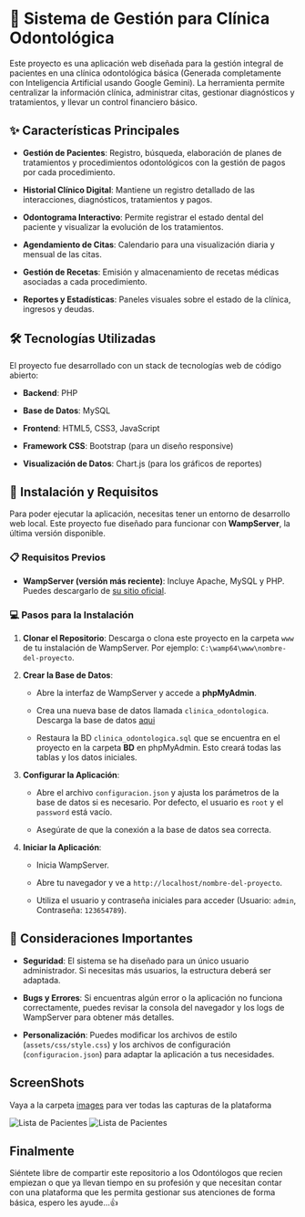 # 🦷 Sistema de Gestión para Clínica Odontológica

Este proyecto es una aplicación web diseñada para la gestión integral de pacientes en una clínica odontológica básica (Generada completamente con Inteligencia Artificial usando Google Gemini). La herramienta permite centralizar la información clínica, administrar citas, gestionar diagnósticos y tratamientos, y llevar un control financiero básico.

## ✨ Características Principales

* **Gestión de Pacientes**: Registro, búsqueda, elaboración de planes de tratamientos y procedimientos odontológicos con la gestión de pagos por cada procedimiento.

* **Historial Clínico Digital**: Mantiene un registro detallado de las interacciones, diagnósticos, tratamientos y pagos.

* **Odontograma Interactivo**: Permite registrar el estado dental del paciente y visualizar la evolución de los tratamientos.

* **Agendamiento de Citas**: Calendario para una visualización diaria y mensual de las citas.

* **Gestión de Recetas**: Emisión y almacenamiento de recetas médicas asociadas a cada procedimiento.

* **Reportes y Estadísticas**: Paneles visuales sobre el estado de la clínica, ingresos y deudas.

## 🛠️ Tecnologías Utilizadas

El proyecto fue desarrollado con un stack de tecnologías web de código abierto:

* **Backend**: PHP

* **Base de Datos**: MySQL

* **Frontend**: HTML5, CSS3, JavaScript

* **Framework CSS**: Bootstrap (para un diseño responsive)

* **Visualización de Datos**: Chart.js (para los gráficos de reportes)

## 🚀 Instalación y Requisitos

Para poder ejecutar la aplicación, necesitas tener un entorno de desarrollo web local. Este proyecto fue diseñado para funcionar con **WampServer**, la última versión disponible.

### 📋 Requisitos Previos

* **WampServer (versión más reciente)**: Incluye Apache, MySQL y PHP. Puedes descargarlo de [su sitio oficial](https://www.wampserver.com/en/).

### 💻 Pasos para la Instalación

1.  **Clonar el Repositorio**: Descarga o clona este proyecto en la carpeta `www` de tu instalación de WampServer. Por ejemplo: `C:\wamp64\www\nombre-del-proyecto`.

2.  **Crear la Base de Datos**:

    * Abre la interfaz de WampServer y accede a **phpMyAdmin**.

    * Crea una nueva base de datos llamada `clinica_odontologica`. Descarga la base de datos [aqui](BD/)

    * Restaura la BD `clinica_odontologica.sql` que se encuentra en el proyecto en la carpeta **BD** en phpMyAdmin. Esto creará todas las tablas y los datos iniciales.

3.  **Configurar la Aplicación**:

    * Abre el archivo `configuracion.json` y ajusta los parámetros de la base de datos si es necesario. Por defecto, el usuario es `root` y el `password` está vacío.

    * Asegúrate de que la conexión a la base de datos sea correcta.

4.  **Iniciar la Aplicación**:

    * Inicia WampServer.

    * Abre tu navegador y ve a `http://localhost/nombre-del-proyecto`.

    * Utiliza el usuario y contraseña iniciales para acceder (Usuario: `admin`, Contraseña: `123654789`).

## 📝 Consideraciones Importantes

* **Seguridad**: El sistema se ha diseñado para un único usuario administrador. Si necesitas más usuarios, la estructura deberá ser adaptada.

* **Bugs y Errores**: Si encuentras algún error o la aplicación no funciona correctamente, puedes revisar la consola del navegador y los logs de WampServer para obtener más detalles.

* **Personalización**: Puedes modificar los archivos de estilo (`assets/css/style.css`) y los archivos de configuración (`configuracion.json`) para adaptar la aplicación a tus necesidades.

## ScreenShots
Vaya a la carpeta [images](images/) para ver todas las capturas de la plataforma

<image src="images/ListaPacientes.jpg" alt="Lista de Pacientes">
<image src="images/historiaClinica.jpg" alt="Lista de Pacientes">

## Finalmente
Siéntete libre de compartir este repositorio a los Odontólogos que recien empiezan o que ya llevan tiempo en su profesión y que necesitan contar con una plataforma que les permita gestionar sus atenciones de forma básica, espero les ayude...👍